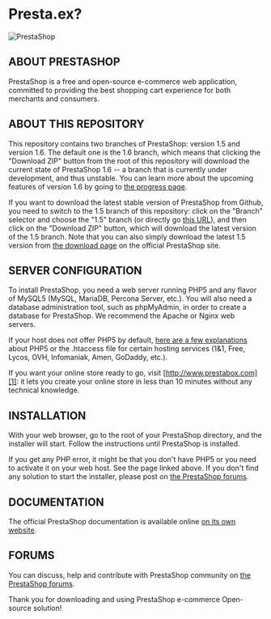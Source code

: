 Presta.ex?
======
![PrestaShop](http://www.prestashop.com/images/banners/general/banner-github_728x90.png "PrestaShop")

ABOUT PRESTASHOP
--------

PrestaShop is a free and open-source e-commerce web application, committed to providing the best shopping cart experience for both merchants and consumers.

ABOUT THIS REPOSITORY
--------

This repository contains two branches of PrestaShop: version 1.5 and version 1.6. The default one is the 1.6 branch, which means that clicking the "Download ZIP" button from the root of this repository will download the current state of PrestaShop 1.6 -- a branch that is currently under development, and thus unstable. You can learn more about the upcoming features of version 1.6 by going to [the progress page][6].

If you want to download the latest stable version of PrestaShop from Github, you need to switch to the 1.5 branch of this repository: click on the "Branch" selector and choose the "1.5" branch (or directly go [this URL][7]), and then click on the "Download ZIP" button, which will download the latest version of the 1.5 branch.
Note that you can also simply download the latest 1.5 version from [the download page][8] on the official PrestaShop site.


SERVER CONFIGURATION
--------

To install PrestaShop, you need a web server running PHP5 and any flavor of MySQL5 (MySQL, MariaDB, Percona Server, etc.).
You will also need a database administration tool, such as phpMyAdmin, in order to create a database for PrestaShop.
We recommend the Apache or Nginx web servers.

If your host does not offer PHP5 by default, [here are a few explanations][2] about PHP5 or the .htaccess file for certain hosting services (1&1, Free, Lycos, OVH, Infomaniak, Amen, GoDaddy, etc.).

If you want your online store ready to go, visit [http://www.prestabox.com][1]: it lets you create your online store in less than 10 minutes without any technical knowledge.


INSTALLATION
--------

With your web browser, go to the root of your PrestaShop directory, and the installer will start. Follow the instructions until PrestaShop is installed.

If you get any PHP error, it might be that you don't have PHP5 or you need to activate it on your web host. See the page linked above.
If you don't find any solution to start the installer, please post on [the PrestaShop forums][3].


DOCUMENTATION
--------

The official PrestaShop documentation is available online [on its own website][4].


FORUMS
--------

You can discuss, help and contribute with PrestaShop community on [the PrestaShop forums][5].

Thank you for downloading and using PrestaShop e-commerce Open-source solution!

[1]: http://www.prestabox.com
[2]: http://www.prestashop.com/forums/topic/2946-pre-installation-settings-php-5-htaccess-for-certain-hosting-services/
[3]: http://www.prestashop.com/forums/forum/7-installing-prestashop/
[4]: http://doc.prestashop.com
[5]: http://www.prestashop.com/forums/
[6]: http://www.prestashop.com/fr/progression-1-6
[7]: https://github.com/PrestaShop/PrestaShop/tree/1.5
[8]: http://www.prestashop.com/en/download
